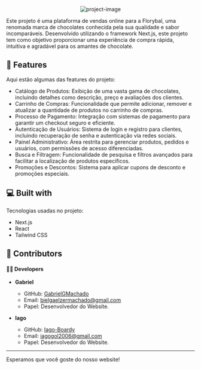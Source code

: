 <p align="center"><img src="https://socialify.git.ci/GabrielGMachado/florybal-project/image?description=1&amp;descriptionEditable=Gabriel%20Machado%20e%20Iago%20Padilha&amp;name=1&amp;theme=Light" alt="project-image"></p>

<p id="description">Este projeto é uma plataforma de vendas online para a Florybal, uma renomada marca de chocolates conhecida pela sua qualidade e sabor incomparáveis. Desenvolvido utilizando o framework Next.js, este projeto tem como objetivo proporcionar uma experiência de compra rápida, intuitiva e agradável para os amantes de chocolate.</p>

<h2>🧐 Features</h2>

Aqui estão algumas das features do projeto:

* Catálogo de Produtos: Exibição de uma vasta gama de chocolates, incluindo detalhes como descrição, preço e avaliações dos clientes.
* Carrinho de Compras: Funcionalidade que permite adicionar, remover e atualizar a quantidade de produtos no carrinho de compras.
* Processo de Pagamento: Integração com sistemas de pagamento para garantir um checkout seguro e eficiente.
* Autenticação de Usuários: Sistema de login e registro para clientes, incluindo recuperação de senha e autenticação via redes sociais.
* Painel Administrativo: Área restrita para gerenciar produtos, pedidos e usuários, com permissões de acesso diferenciadas.
* Busca e Filtragem: Funcionalidade de pesquisa e filtros avançados para facilitar a localização de produtos específicos.
* Promoções e Descontos: Sistema para aplicar cupons de desconto e promoções especiais.

<h2>💻 Built with</h2>

Tecnologias usadas no projeto:

* Next.js
* React
* Tailwind CSS

<h2>🎉 Contributors</h2>

#### 👨‍💻 Developers

- **Gabriel**
  - GitHub: [GabrielGMachado](https://github.com/GabrielGMachado)
  - Email: bielgaelzermachado@gmail.com
  - Papel: Desenvolvedor do Website.

- **Iago**
  - GitHub: [Iago-Boardy](https://github.com/Iago-Boardy)
  - Email: iagogol2006@gmail.com
  - Papel: Desenvolvedor do Website.

---

Esperamos que você goste do nosso website!
